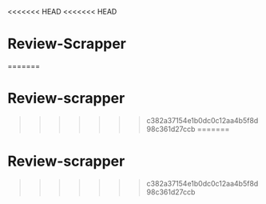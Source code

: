 <<<<<<< HEAD
<<<<<<< HEAD
# Review-Scrapper
=======
# Review-scrapper
>>>>>>> c382a37154e1b0dc0c12aa4b5f8d98c361d27ccb
=======
# Review-scrapper
>>>>>>> c382a37154e1b0dc0c12aa4b5f8d98c361d27ccb
